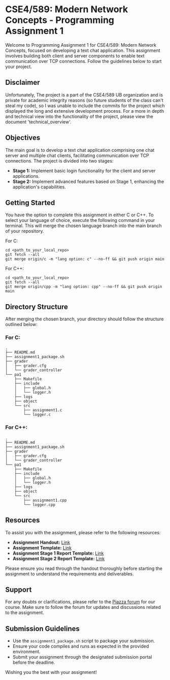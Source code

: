 # CSE4/589: Modern Network Concepts - Programming Assignment 1

Welcome to Programming Assignment 1 for CSE4/589: Modern Network Concepts, focused on developing a text chat application. This assignment involves building both client and server components to enable text communication over TCP connections. Follow the guidelines below to start your project.

## Disclaimer

Unfortunately, The project is a part of the CSE4/589 UB organization and is private for academic integrity reasons (so future students of the class can't steal my code), so I was unable to include the commits for the project which displayed the long and extensive development process. For a more in depth and technical view into the functionality of the project, please view the document 'technical_overview'.

## Objectives

The main goal is to develop a text chat application comprising one chat server and multiple chat clients, facilitating communication over TCP connections. The project is divided into two stages:

- **Stage 1:** Implement basic login functionality for the client and server applications.
- **Stage 2:** Implement advanced features based on Stage 1, enhancing the application's capabilities.

## Getting Started

You have the option to complete this assignment in either C or C++. To select your language of choice, execute the following command in your terminal. This will merge the chosen language branch into the main branch of your repository.

For C:
```
cd <path_to_your_local_repo>
git fetch --all
git merge origin/c -m "lang option: c" --no-ff && git push origin main
```

For C++:
```
cd <path_to_your_local_repo>
git fetch --all
git merge origin/cpp -m "lang option: cpp" --no-ff && git push origin main
```

## Directory Structure

After merging the chosen branch, your directory should follow the structure outlined below:

### For C:
```
.
├── README.md
├── assignment1_package.sh
├── grader
│   ├── grader.cfg
│   └── grader_controller
└── pa1
    ├── Makefile
    ├── include
    │   ├── global.h
    │   └── logger.h
    ├── logs
    ├── object
    └── src
        ├── assignment1.c
        └── logger.c
```

### For C++:
```
.
├── README.md
├── assignment1_package.sh
├── grader
│   ├── grader.cfg
│   └── grader_controller
└── pa1
    ├── Makefile
    ├── include
    │   ├── global.h
    │   └── logger.h
    ├── logs
    ├── object
    └── src
        ├── assignment1.cpp
        └── logger.cpp
```

## Resources

To assist you with the assignment, please refer to the following resources:

- **Assignment Handout:** [Link](https://docs.google.com/document/d/1Rj8_4HptITwR_FSN5G7yZd5mAlPn3wE7a28rKO6-Tek/edit?usp=sharing)
- **Assignment Template:** [Link](https://docs.google.com/document/d/1BUQURql0L7tstcrxRHGxZZOeHDCoFzVP6qrwCIzKvYI/edit?usp=sharing)
- **Assignment Stage 1 Report Template:** [Link](https://docs.google.com/document/d/1OZM7bTrvf9rxhm70bXvOPJh-bHMfbhok-oL5-xusptk/edit?usp=sharing)
- **Assignment Stage 2 Report Template:** [Link](https://docs.google.com/document/d/1qQPwxtFmAIhI2ps5Omg7X7SB97hVLdVTkSq1Wo4jdjc/edit?usp=sharing)

Please ensure you read through the handout thoroughly before starting the assignment to understand the requirements and deliverables.

## Support

For any doubts or clarifications, please refer to the [Piazza forum](https://piazza.com/class/lr5z5f8jkcz3hb) for our course. Make sure to follow the forum for updates and discussions related to the assignment.

## Submission Guidelines

- Use the `assignment1_package.sh` script to package your submission.
- Ensure your code compiles and runs as expected in the provided environment.
- Submit your assignment through the designated submission portal before the deadline.

Wishing you the best with your assignment!

